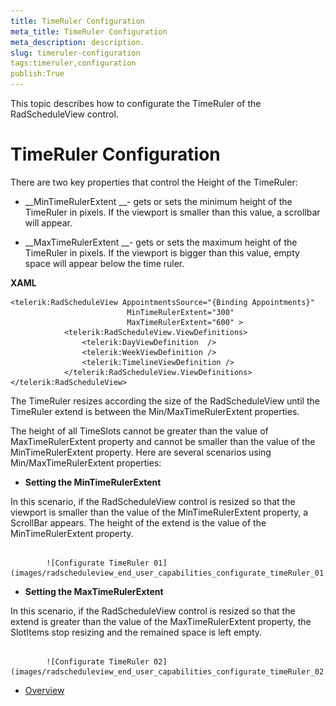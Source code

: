```yaml
---
title: TimeRuler Configuration
meta_title: TimeRuler Configuration
meta_description: description.
slug: timeruler-configuration
tags:timeruler,configuration
publish:True
---
```



This topic describes how to configurate the TimeRuler of the RadScheduleView control.

# TimeRuler Configuration

There are two key properties that control the Height of the TimeRuler:

* __MinTimeRulerExtent __- gets or sets the minimum height of the TimeRuler in pixels. If the viewport is smaller than this value, a scrollbar will appear.
          

* __MaxTimeRulerExtent __- gets or sets the maximum height of the TimeRuler in pixels. If the viewport is bigger than this value, empty space will appear below the time ruler.
          


 __XAML__
    


	<telerik:RadScheduleView AppointmentsSource="{Binding Appointments}"  
	                          MinTimeRulerExtent="300" 
	                          MaxTimeRulerExtent="600" >
	            <telerik:RadScheduleView.ViewDefinitions>
	                <telerik:DayViewDefinition  />
	                <telerik:WeekViewDefinition />
	                <telerik:TimelineViewDefinition />
	            </telerik:RadScheduleView.ViewDefinitions>
	</telerik:RadScheduleView>





The TimeRuler resizes according the size of the RadScheduleView until the TimeRuler extend is between the Min/MaxTimeRulerExtent properties.

The height of all TimeSlots cannot be greater than the value of MaxTimeRulerExtent property and cannot be smaller than the value of the MinTimeRulerExtent property. Here are several scenarios using Min/MaxTimeRulerExtent properties:

* __Setting the MinTimeRulerExtent__

In this scenario, if the RadScheduleView control is resized so that the viewport is smaller than the value of the MinTimeRulerExtent property, a ScrollBar appears. The height of the extend is the value of the MinTimeRulerExtent property.


               
            ![Configurate TimeRuler 01](images/radscheduleview_end_user_capabilities_configurate_timeRuler_01.png)

* __Setting the MaxTimeRulerExtent__

In this scenario, if the RadScheduleView control is resized so that the extend is greater than the value of the MaxTimeRulerExtent property, the SlotItems stop resizing and the remained space is left empty.




               
            ![Configurate TimeRuler 02](images/radscheduleview_end_user_capabilities_configurate_timeRuler_02.png)

 * [Overview]({{slug:overview}})
